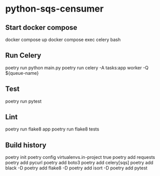 # python-sqs-censumer

## Start docker compose
docker compose up
docker compose exec celery bash

## Run Celery

poetry run python main.py
poetry run celery -A tasks:app worker -Q ${queue-name}

## Test

poetry run pytest

## Lint

poetry run flake8 app
poetry run flake8 tests

## Build history
poetry init
poetry config virtualenvs.in-project true
poetry add requests
poetry add pycurl
poetry add boto3
poetry add celery[sqs]
poetry add black -D
poetry add flake8 -D
poetry add isort -D
poetry add pytest

